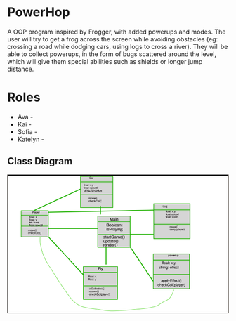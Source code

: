 # PowerHop
A OOP program inspired by Frogger, with added powerups and modes. The user will try to get a frog across the screen while avoiding obstacles (eg: crossing a road while dodging cars, using logs to cross a river). They will be able to collect powerups, in the form of bugs scattered around the level, which will give them special abilities such as shields or longer jump distance.

# Roles
* Ava -
* Kai -
* Sofia -
* Katelyn -

## Class Diagram
![Class Diagram](https://github.com/SpaceCheetah322/Frogger/blob/main/images/Updated_Class_Diagram.png?raw=true)

